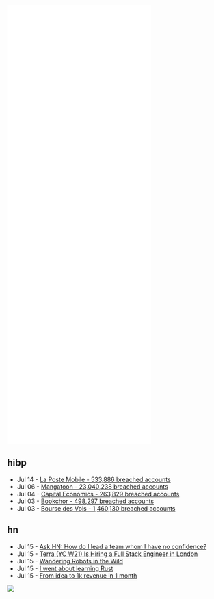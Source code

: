 ![Metrics](https://raw.githubusercontent.com/phixion/phixion/master/metrics.svg)

## hibp

<!--
for https://github.com/phixion/phixion/blob/main/.github/workflows/feeds.yml
-->
<!--START_SECTION:haveibeenpwnd-->
- Jul 14 - [La Poste Mobile - 533,886 breached accounts](https://haveibeenpwned.com/PwnedWebsites#LaPosteMobile)
- Jul 06 - [Mangatoon - 23,040,238 breached accounts](https://haveibeenpwned.com/PwnedWebsites#Mangatoon)
- Jul 04 - [Capital Economics - 263,829 breached accounts](https://haveibeenpwned.com/PwnedWebsites#CapialEconomics)
- Jul 03 - [Bookchor - 498,297 breached accounts](https://haveibeenpwned.com/PwnedWebsites#Bookchor)
- Jul 03 - [Bourse des Vols - 1,460,130 breached accounts](https://haveibeenpwned.com/PwnedWebsites#BourseDesVols)
<!--END_SECTION:haveibeenpwnd-->

## hn

<!--
for https://github.com/phixion/phixion/blob/main/.github/workflows/feeds.yml
-->
<!--START_SECTION:hn-->
- Jul 15 - [Ask HN: How do I lead a team whom I have no confidence?](https://news.ycombinator.com/item?id=32105782)
- Jul 15 - [Terra (YC W21) Is Hiring a Full Stack Engineer in London](https://www.ycombinator.com/companies/terra/jobs/QX8I6M5-full-stack-software-engineer)
- Jul 15 - [Wandering Robots in the Wild](https://spectrum.ieee.org/wandering-robots-in-the-wild)
- Jul 15 - [I went about learning Rust](https://eli.thegreenplace.net/2022/how-i-went-about-learning-rust/)
- Jul 15 - [From idea to 1k revenue in 1 month](https://www.linen.dev/s/linen-community/t/545988/from-idea-to-paying-customers)
<!--END_SECTION:hn-->

<!--
for https://yhype.me
-->
![](https://hit.yhype.me/github/profile?user_id=13013670)
